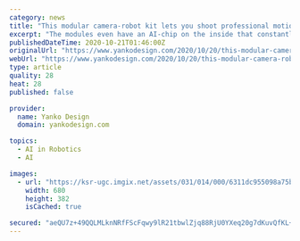 ```yaml
---
category: news
title: "This modular camera-robot kit lets you shoot professional motion-control videos on a budget!"
excerpt: "The modules even have an AI-chip on the inside that constantly monitors stability ... With RGKit Play App, you can start slow and go fast, stop suddenly or ease into a new movement. Play around with the parameters; speed, acceleration, duration, delay ..."
publishedDateTime: 2020-10-21T01:46:00Z
originalUrl: "https://www.yankodesign.com/2020/10/20/this-modular-camera-robot-kit-lets-you-shoot-professional-motion-control-videos-on-a-budget/"
webUrl: "https://www.yankodesign.com/2020/10/20/this-modular-camera-robot-kit-lets-you-shoot-professional-motion-control-videos-on-a-budget/"
type: article
quality: 28
heat: 28
published: false

provider:
  name: Yanko Design
  domain: yankodesign.com

topics:
  - AI in Robotics
  - AI

images:
  - url: "https://ksr-ugc.imgix.net/assets/031/014/000/6311dc955098a75b67dbe34e37d9626d_original.gif?ixlib=rb-2.1.0&w=680&fit=max&v=1602755252&auto=format&gif-q=50&q=92&s=9242baaa54dd34bd4228e3795d35dc50"
    width: 680
    height: 382
    isCached: true

secured: "aeQU7z+49QQLMLknNRfFScFqwy9lR21tbwlZjq88RjU0YXeq20g7dKuvQfKL+u+g9DFUkctiZkSafCymYS37o7mQmSLybae/DjzWyAgY5EW5o7XZSRni4yLjQd5sTwXQv7kMQ+u6vERlOj+tI6BEBJYOAOdsZWIpLymoydtBorujwa9zeYEMWxmfUVppCSEvMAcUofLgHh5fpcarglzl/HM1gQRlq+L0jmLrjQyl9Qswn4wWnDHpcCI4YGgwZ8F7W2Q1pBIppreX9krDsqkEJu3ckkXOkgKoXug9SJl1UWbF6cPRUW+3F9clsLzCkYWVay3tgthaQOMOO3GsMS+5YfVEkpz/STNdcMjncfhSNu0=;wYpNc/al8zObJMH47ciq9A=="
---
```


